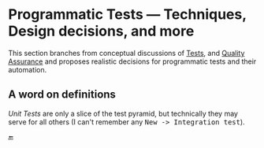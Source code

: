 # Programmatic Tests &mdash; Techniques, Design decisions, and more

This section branches from conceptual discussions of [Tests](https://github.com/Kyriosity/read-write/tree/main/README+/software/tests), and [Quality Assurance](https://github.com/Kyriosity/read-write/tree/main/README+/software/QA) and proposes realistic decisions for programmatic tests and their automation.

## A word on definitions

_Unit Tests_ are only a slice of the test pyramid, but technically they may serve for all others (I can't remember any <kbd>New -> Integration test</kbd>).

🔚
